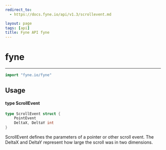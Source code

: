 ```yaml
---
redirect_to:
  - https://docs.fyne.io/api/v1.3/scrollevent.md

layout: page
tags: [api]
title: Fyne API fyne
---
```



# fyne
---
```go
import "fyne.io/fyne"
```

## Usage

#### type ScrollEvent

```go
type ScrollEvent struct {
	PointEvent
	DeltaX, DeltaY int
}
```

ScrollEvent defines the parameters of a pointer or other scroll event. The DeltaX and DeltaY represent how large the scroll was in two dimensions.
